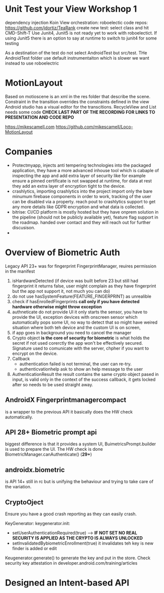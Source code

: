 # Unit Test your View Workshop 1
dependency injection Koin
View orchestration: roboelectic
code repos: https://github.com/jdortiz/TeaRank
create new test: select class and hit CMD-Shift-T
Use Junit4, Junit5 is not ready yet to work with roboelectict. If using Junit5 there is an option to say at runtime to switch to junit4 for some testing

As a destination of the test do not select AndroidTest but src/test. THe AndroidTest folder use default instrumentaiton which is slower we want instead to use roboelectric


# MotionLayout
Based on motioscene is an xml in the res folder that describe the scene.
Constraint in the transition overrides the constraints defined in the view
Android studio has a visual editor for the transcitions.
RecycleView and List needs some code 
__CHECK LAST PART OF THE RECORDING FOR LINKS TO PRESENTATION AND CODE REPO__

https://mikescamell.com
https://github.com/mikescamell/Loco-MotionLayout

# Companies
- Protectmyapp, injects anti tempering technologies into the packaged application, they have a more advanced inhouse tool which is cabaple of inspecting the app and add extra layer of security like for example ensure a pinned certificate is not swapped at runtime, for data at rest they add an extra layer of encryption tight to the device.
- crashlytics, importing crashlytics into the project import only the bare minumum firebase components in order to work, tracking of the user can be disabled via a property. reach pout to crashlytics support to get any more details like GDPR encryption and what data is collected.
- bitrise: CI/CD platform is mostly hosted but they have onprem solution in the pipeline (should not be publicly available yet), feature flag support in the roadmap. handed over contact and they will reach out for further discusison.
- 

# Overview of Biometric Auth
Legacy API 23+ was for fingerprint
FingerprintManager, reuires permission in the manifest
1. isHardwareDetected (if device was built before 23 but still had fingerprint it returns false, user might complain as they have fingerprint but the app not support it, not much you can do)
1. do not use hasSystemFeature(FEATURE_FINGERPRINT) as unrealible
1. check if hasEnrolledFingerprints __call only if you have detected hardware otherwise might throw exception__
1. authneticate do not provide UI it only starts the sensor, you have to provide the UI, exception devices with onscreen sensor which automatically pops some UI, no way to detect that so might have weired situation where both teh device and the custom UI is on screen,
1. if app goes in background you need to cancel the manager
1. Crypto object __is the core of security for biometric__ is what holds the secret if not used corerctly the app won't be effectively secured. Signature used to comunicate with the server, chpher if you want to encrypt on the device.
1. Callback
   - authentication failed is not terminal, the user can re-try.
   - authenticvationhelp ask to show an help message to the user
1. AuthenticationResult the result contains the same crypto object pased in input, is valid only in the context of the success callback, it gets locked after so needs to be used straight away.

## AndroidX Fingerprintmanagercompact
 is a wrapper to the previous API it basically does the HW check automatically.
## API 28+ Biometric prompt api 
biggest difference is that it provides a system UI, BuimetricsPrompt.builder is used to prepare the UI.
The HW check is done BiometricManager.canAuthenticate() (__29+__)

## androidx.biometric
is API 14+ still in rc but is unifying the behaviour and trying to take care of the variation.

## CryptoOject 
Ensure you have a good crash reporting as they can easily crash.

KeyGenerator: 
keygenerator.init:
- setUserAuthenticationRequired(true) --> __IF NOT SET NO REAL SECURITY IS APPLIED AS THE CRYPTO IS ALWAYS UNLOCKED__
- setInvalidatedBybiometricEnrollment(true) it invalidates teh key is new finder is added or edit

Keugenerator.generate() to generate the key and put in the store.
Check security key attestation in developer.android.com/training/articles

# Designed an Intent-based API









